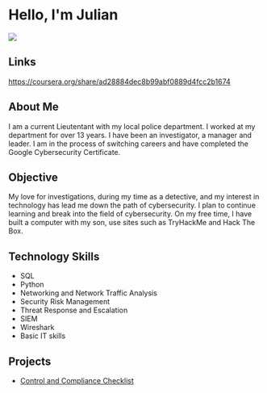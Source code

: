 # Hello, I'm Julian
<a href="www.linkedin.com/in/julian-ramos-5a59ba127"><img src="https://img.shields.io/badge/-LinkedIn-0072b1?&style=for-the-badge&logo=linkedin&logoColor=white" /></a>

## Links
https://coursera.org/share/ad28884dec8b99abf0889d4fcc2b1674

## About Me

I am a current Lieutentant with my local police department. I worked at my department for over 13 years. I have been an investigator, a manager and leader. I am in the process of switching careers and have completed the Google Cybersecurity Certificate. 

## Objective

My love for investigations, during my time as a detective, and my interest in technology has lead me down the path of cybersecurity. I plan to continue learning and break into the field of cybersecurity. On my free time, I have built a computer with my son, use sites such as TryHackMe and Hack The Box. 

## Technology Skills

* SQL
* Python
* Networking and Network Traffic Analysis
* Security Risk Management
* Threat Response and Escalation
* SIEM
* Wireshark
* Basic IT skills

## Projects
- <a href="https://github.com/jmr0612/Control-and-Compliance-Checklist">Control and Compliance Checklist</a>

